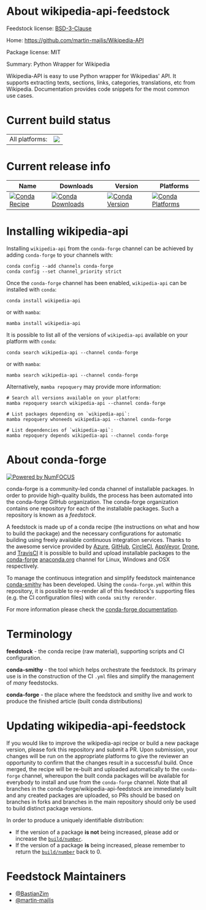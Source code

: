 About wikipedia-api-feedstock
=============================

Feedstock license: [BSD-3-Clause](https://github.com/conda-forge/wikipedia-api-feedstock/blob/main/LICENSE.txt)

Home: https://github.com/martin-majlis/Wikipedia-API

Package license: MIT

Summary: Python Wrapper for Wikipedia

Wikipedia-API is easy to use Python wrapper for Wikipedias' API. It supports
extracting texts, sections, links, categories, translations, etc from Wikipedia.
Documentation provides code snippets for the most common use cases.


Current build status
====================


<table><tr><td>All platforms:</td>
    <td>
      <a href="https://dev.azure.com/conda-forge/feedstock-builds/_build/latest?definitionId=13751&branchName=main">
        <img src="https://dev.azure.com/conda-forge/feedstock-builds/_apis/build/status/wikipedia-api-feedstock?branchName=main">
      </a>
    </td>
  </tr>
</table>

Current release info
====================

| Name | Downloads | Version | Platforms |
| --- | --- | --- | --- |
| [![Conda Recipe](https://img.shields.io/badge/recipe-wikipedia--api-green.svg)](https://anaconda.org/conda-forge/wikipedia-api) | [![Conda Downloads](https://img.shields.io/conda/dn/conda-forge/wikipedia-api.svg)](https://anaconda.org/conda-forge/wikipedia-api) | [![Conda Version](https://img.shields.io/conda/vn/conda-forge/wikipedia-api.svg)](https://anaconda.org/conda-forge/wikipedia-api) | [![Conda Platforms](https://img.shields.io/conda/pn/conda-forge/wikipedia-api.svg)](https://anaconda.org/conda-forge/wikipedia-api) |

Installing wikipedia-api
========================

Installing `wikipedia-api` from the `conda-forge` channel can be achieved by adding `conda-forge` to your channels with:

```
conda config --add channels conda-forge
conda config --set channel_priority strict
```

Once the `conda-forge` channel has been enabled, `wikipedia-api` can be installed with `conda`:

```
conda install wikipedia-api
```

or with `mamba`:

```
mamba install wikipedia-api
```

It is possible to list all of the versions of `wikipedia-api` available on your platform with `conda`:

```
conda search wikipedia-api --channel conda-forge
```

or with `mamba`:

```
mamba search wikipedia-api --channel conda-forge
```

Alternatively, `mamba repoquery` may provide more information:

```
# Search all versions available on your platform:
mamba repoquery search wikipedia-api --channel conda-forge

# List packages depending on `wikipedia-api`:
mamba repoquery whoneeds wikipedia-api --channel conda-forge

# List dependencies of `wikipedia-api`:
mamba repoquery depends wikipedia-api --channel conda-forge
```


About conda-forge
=================

[![Powered by
NumFOCUS](https://img.shields.io/badge/powered%20by-NumFOCUS-orange.svg?style=flat&colorA=E1523D&colorB=007D8A)](https://numfocus.org)

conda-forge is a community-led conda channel of installable packages.
In order to provide high-quality builds, the process has been automated into the
conda-forge GitHub organization. The conda-forge organization contains one repository
for each of the installable packages. Such a repository is known as a *feedstock*.

A feedstock is made up of a conda recipe (the instructions on what and how to build
the package) and the necessary configurations for automatic building using freely
available continuous integration services. Thanks to the awesome service provided by
[Azure](https://azure.microsoft.com/en-us/services/devops/), [GitHub](https://github.com/),
[CircleCI](https://circleci.com/), [AppVeyor](https://www.appveyor.com/),
[Drone](https://cloud.drone.io/welcome), and [TravisCI](https://travis-ci.com/)
it is possible to build and upload installable packages to the
[conda-forge](https://anaconda.org/conda-forge) [anaconda.org](https://anaconda.org/)
channel for Linux, Windows and OSX respectively.

To manage the continuous integration and simplify feedstock maintenance
[conda-smithy](https://github.com/conda-forge/conda-smithy) has been developed.
Using the ``conda-forge.yml`` within this repository, it is possible to re-render all of
this feedstock's supporting files (e.g. the CI configuration files) with ``conda smithy rerender``.

For more information please check the [conda-forge documentation](https://conda-forge.org/docs/).

Terminology
===========

**feedstock** - the conda recipe (raw material), supporting scripts and CI configuration.

**conda-smithy** - the tool which helps orchestrate the feedstock.
                   Its primary use is in the construction of the CI ``.yml`` files
                   and simplify the management of *many* feedstocks.

**conda-forge** - the place where the feedstock and smithy live and work to
                  produce the finished article (built conda distributions)


Updating wikipedia-api-feedstock
================================

If you would like to improve the wikipedia-api recipe or build a new
package version, please fork this repository and submit a PR. Upon submission,
your changes will be run on the appropriate platforms to give the reviewer an
opportunity to confirm that the changes result in a successful build. Once
merged, the recipe will be re-built and uploaded automatically to the
`conda-forge` channel, whereupon the built conda packages will be available for
everybody to install and use from the `conda-forge` channel.
Note that all branches in the conda-forge/wikipedia-api-feedstock are
immediately built and any created packages are uploaded, so PRs should be based
on branches in forks and branches in the main repository should only be used to
build distinct package versions.

In order to produce a uniquely identifiable distribution:
 * If the version of a package **is not** being increased, please add or increase
   the [``build/number``](https://docs.conda.io/projects/conda-build/en/latest/resources/define-metadata.html#build-number-and-string).
 * If the version of a package **is** being increased, please remember to return
   the [``build/number``](https://docs.conda.io/projects/conda-build/en/latest/resources/define-metadata.html#build-number-and-string)
   back to 0.

Feedstock Maintainers
=====================

* [@BastianZim](https://github.com/BastianZim/)
* [@martin-majlis](https://github.com/martin-majlis/)

